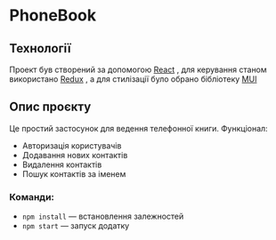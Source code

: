 # PhoneBook
## Технології

Проект був створений за допомогою [React](https://uk.legacy.reactjs.org/) , для керування станом використано [Redux](https://redux.js.org/) , а для стилізації було обрано бібліотеку [MUI](https://mui.com/)

## Опис проєкту

Це простий застосунок для ведення телефонної книги.
Функціонал:
 - Авторизація користувачів
 - Додавання нових контактів
 - Видалення контактів
 - Пошук контактів за іменем

### Команди:

- `npm install` &mdash; встановлення залежностей
- `npm start` &mdash; запуск додатку
